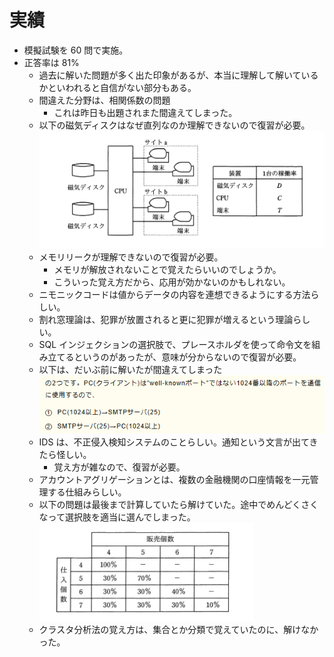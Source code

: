 # 実績

- 模擬試験を 60 問で実施。
- 正答率は 81%
  - 過去に解いた問題が多く出た印象があるが、本当に理解して解いているかといわれると自信がない部分もある。
  - 間違えた分野は、相関係数の問題
    - これは昨日も出題されまた間違えてしまった。
  - 以下の磁気ディスクはなぜ直列なのか理解できないので復習が必要。
    ![alt text](image/image.png)
  - メモリリークが理解できないので復習が必要。
    - メモリが解放されないことで覚えたらいいのでしょうか。
    - こういった覚え方だから、応用が効かないのかもしれない。
  - ニモニックコードは値からデータの内容を連想できるようにする方法らしい。
  - 割れ窓理論は、犯罪が放置されると更に犯罪が増えるという理論らしい。
  - SQL インジェクションの選択肢で、プレースホルダを使って命令文を組み立てるというのがあったが、意味が分からないので復習が必要。
  - 以下は、だいぶ前に解いたが間違えてしまった  
    ![alt text](image/image-1.png)
  - IDS は、不正侵入検知システムのことらしい。通知という文言が出てきたら怪しい。
    - 覚え方が雑なので、復習が必要。
  - アカウントアグリゲーションとは、複数の金融機関の口座情報を一元管理する仕組みらしい。
  - 以下の問題は最後まで計算していたら解けていた。途中でめんどくさくなって選択肢を適当に選んでしまった。
    ![alt text](image/image-2.png)
  - クラスタ分析法の覚え方は、集合とか分類で覚えていたのに、解けなかった。
